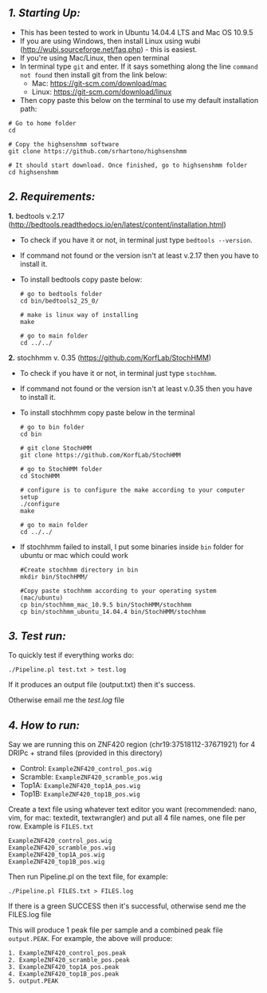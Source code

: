 ## *1. Starting Up:*

- This has been tested to work in Ubuntu 14.04.4 LTS and Mac OS 10.9.5
- If you are using Windows, then install Linux using wubi (http://wubi.sourceforge.net/faq.php) - this is easiest.
- If you're using Mac/Linux, then open terminal
- In terminal type `git` and enter. If it says something along the line `command not found` then install git from the link below:
    - Mac: https://git-scm.com/download/mac
    - Linux: https://git-scm.com/download/linux
- Then copy paste this below on the terminal to use my default installation path:

```
# Go to home folder
cd

# Copy the highsenshmm software
git clone https://github.com/srhartono/highsenshmm

# It should start download. Once finished, go to highsenshmm folder
cd highsenshmm
```

## *2. Requirements:*
    
__1.__ bedtools v.2.17 (http://bedtools.readthedocs.io/en/latest/content/installation.html)

- To check if you have it or not, in terminal just type `bedtools --version`. 
- If command not found or the version isn't at least v.2.17 then you have to install it.
- To install bedtools copy paste below:
    
    ```
    # go to bedtools folder
    cd bin/bedtools2_25_0/
    
    # make is linux way of installing
    make
    
    # go to main folder
    cd ../../
    ```
    
__2.__ stochhmm v. 0.35 (https://github.com/KorfLab/StochHMM)

- To check if you have it or not, in terminal just type `stochhmm`. 
- If command not found or the version isn't at least v.0.35 then you have to install it.
- To install stochhmm copy paste below in the terminal
    
    ```
    # go to bin folder
    cd bin
    
    # git clone StochHMM
    git clone https://github.com/KorfLab/StochHMM

    # go to StochHMM folder
    cd StochHMM
    
    # configure is to configure the make according to your computer setup
    ./configure
    make
    
    # go to main folder
    cd ../../
    ```

- If stochhmm failed to install, I put some binaries inside `bin` folder for ubuntu or mac which could work

    ```
    #Create stochhmm directory in bin
    mkdir bin/StochHMM/

    #Copy paste stochhmm according to your operating system (mac/ubuntu)
    cp bin/stochhmm_mac_10.9.5 bin/StochHMM/stochhmm
    cp bin/stochhmm_ubuntu_14.04.4 bin/StochHMM/stochhmm
    ```

## *3. Test run:*

To quickly test if everything works do:

`./Pipeline.pl test.txt > test.log`

If it produces an output file (output.txt) then it's success.

Otherwise email me the *test.log* file

## *4. How to run:*

Say we are running this on ZNF420 region (chr19:37518112-37671921) for 4 DRIPc + strand files (provided in this directory)

- Control:  `ExampleZNF420_control_pos.wig`
- Scramble: `ExampleZNF420_scramble_pos.wig`
- Top1A:    `ExampleZNF420_top1A_pos.wig`
- Top1B:    `ExampleZNF420_top1B_pos.wig`

Create a text file using whatever text editor you want (recommended: nano, vim, for mac: textedit, textwrangler) and put all 4 file names, one file per row. Example is `FILES.txt`

```
ExampleZNF420_control_pos.wig
ExampleZNF420_scramble_pos.wig
ExampleZNF420_top1A_pos.wig
ExampleZNF420_top1B_pos.wig
```

Then run Pipeline.pl on the text file, for example:

`./Pipeline.pl FILES.txt > FILES.log`

If there is a green SUCCESS then it's successful, otherwise send me the FILES.log file

This will produce 1 peak file per sample and a combined peak file `output.PEAK`. For example, the above will produce:

```
1. ExampleZNF420_control_pos.peak
2. ExampleZNF420_scramble_pos.peak
3. ExampleZNF420_top1A_pos.peak
4. ExampleZNF420_top1B_pos.peak
5. output.PEAK
```
